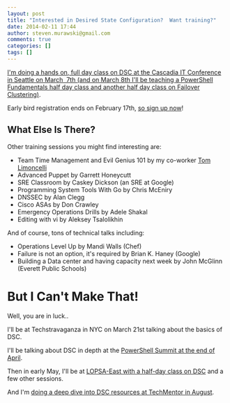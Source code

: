 ```yaml
---
layout: post
title: "Interested in Desired State Configuration?  Want training?"
date: 2014-02-11 17:44
author: steven.murawski@gmail.com
comments: true
categories: []
tags: []
---
```



[I'm doing a hands on, full day class on DSC at the Cascadia IT Conference in Seattle on March &nbsp;7th (and on March 8th I'll be teaching a PowerShell Fundamentals half day class and another half day class on Failover Clustering)](http://casitconf.org/casitconf14/conference/tutorial-descriptions/).


Early bird registration ends on February 17th, [so sign up now](http://casitconf.org/casitconf14/registration-is-now-open/)!


## What Else Is There?



Other training sessions you might find interesting are:


*   Team Time Management and Evil Genius 101 by my co-worker [Tom Limoncelli](http://everythingsysadmin.com)
*   Advanced Puppet by Garrett Honeycutt
*   SRE Classroom by Caskey Dickson (an SRE at Google)
*   Programming System Tools With Go by Chris McEniry
*   DNSSEC by Alan Clegg
*   Cisco ASAs by Don Crawley
*   Emergency Operations Drills by Adele Shakal
*   Editing with vi by Aleksey Tsalolikhin

And of course, tons of technical talks including:


*   Operations Level Up by Mandi Walls (Chef)
*   Failure is not an option, it's required by Brian K. Haney (Google)
*   Building a Data center and having capacity next week by John McGlinn (Everett Public Schools)

# But I Can't Make That!



Well, you are in luck..


I'll be at Techstravaganza in NYC on March 21st talking about the basics of DSC. &nbsp;


I'll be talking about DSC in depth at the [PowerShell Summit at the end of April](http://powershell.org/wp/community-events/summit/powershell-summit-north-america/).


Then in early May, I'll be at [LOPSA-East with a half-day class on DSC](http://lopsa-east.org/2014/) and a few other sessions.


And I'm&nbsp;[doing a deep dive into DSC resources at TechMentor in August](http://techmentorevents.com/Events/Redmond-2014/Sessions/Thursday/TH01-Building-DSC-Resources-in-Windows-PowerShell.aspx).

